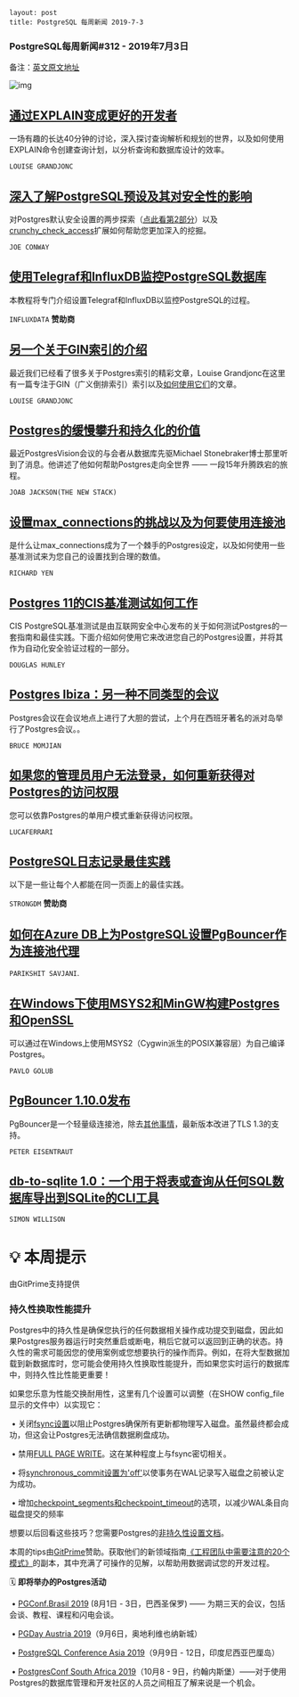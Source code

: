 ```
layout: post
title: PostgreSQL 每周新闻 2019-7-3
```

### PostgreSQL每周新闻#312 - 2019年7月3日



备注：[英文原文地址](https://postgresweekly.com/issues/312)



![img](https://res.cloudinary.com/cpress/image/upload/w_1280,e_sharpen:60/ocstzavnuapr5ctzzwwd.jpg)

## [通过EXPLAIN变成更好的开发者](https://postgresweekly.com/link/66142/web)

一场有趣的长达40分钟的讨论，深入探讨查询解析和规划的世界，以及如何使用EXPLAIN命令创建查询计划，以分析查询和数据库设计的效率。

`LOUISE GRANDJONC`

## [深入了解PostgreSQL预设及其对安全性的影响](https://info.crunchydata.com/blog/postgresql-defaults-and-impact-on-security-part-1)

对Postgres默认安全设置的两步探索（[点此看第2部分](https://info.crunchydata.com/blog/postgresql-defaults-and-impact-on-security-part-2)）以及[crunchy_check_access](https://github.com/CrunchyData/crunchy_check_access)扩展如何帮助您更加深入的挖掘。

`JOE CONWAY`

## [使用Telegraf和InfluxDB监控PostgreSQL数据库](https://www.influxdata.com/blog/monitoring-your-postgresql-database-with-telegraf-and-influxdb/?utm_campaign=postgres&utm_medium=newsletter&utm_source=cooperpress)

本教程将专门介绍设置Telegraf和InfluxDB以监控PostgreSQL的过程。

`INFLUXDATA` **赞助商**                                                                       

## [另一个关于GIN索引的介绍](http://www.louisemeta.com/blog/indexes-gin/)

最近我们已经看了很多关于Postgres索引的精彩文章，Louise Grandjonc在这里有一篇专注于GIN（广义倒排索引）索引以及[如何使用它们](http://www.louisemeta.com/blog/indexes-gin-algorithms/)的文章。

`LOUISE GRANDJONC`

## [Postgres的缓慢攀升和持久化的价值](https://thenewstack.io/the-slow-climb-of-postgres-and-the-value-of-persistence/)

最近PostgresVision会议的与会者从数据库先驱Michael Stonebraker博士那里听到了消息。他讲述了他如何帮助Postgres走向全世界 —— 一段15年升腾跌宕的旅程。

`JOAB JACKSON(THE NEW STACK)`

## [设置max_connections的挑战以及为何要使用连接池](http://richyen.com/postgres/2019/06/25/pools_arent_just_for_cars.html)

是什么让max_connections成为了一个棘手的Postgres设定，以及如何使用一些基准测试来为您自己的设置找到合理的数值。

`RICHARD YEN`

## [Postgres 11的CIS基准测试如何工作](https://info.crunchydata.com/blog/cis-11-benchmark)

CIS PostgreSQL基准测试是由互联网安全中心发布的关于如何测试Postgres的一套指南和最佳实践。下面介绍如何使用它来改进您自己的Postgres设置，并将其作为自动化安全验证过程的一部分。

`DOUGLAS HUNLEY`

## [Postgres Ibiza：另一种不同类型的会议](https://momjian.us/main/blogs/pgblog/2019.html#June_28_2019)

Postgres会议在会议地点上进行了大胆的尝试，上个月在西班牙著名的派对岛举行了Postgres会议。。

`BRUCE MOMJIAN`

## [如果您的管理员用户无法登录，如何重新获得对Postgres的访问权限](https://fluca1978.github.io/2019/06/27/PostgreSQLSingleMode.html)

您可以依靠Postgres的单用户模式重新获得访问权限。

`LUCAFERRARI`

## [PostgreSQL日志记录最佳实践](https://www.strongdm.com/postgresql-logging-best-practices/?utm_source=PG%20Weekly&utm_medium=email&utm_campaign=2019-07-03%20-%20%5BSchD%5D%20-%20%5BSDM%5D)

以下是一些让每个人都能在同一页面上的最佳实践。

`STRONGDM` **赞助商**

## [如何在Azure DB上为PostgreSQL设置PgBouncer作为连接池代理](https://techcommunity.microsoft.com/t5/Azure-Database-for-PostgreSQL/Steps-to-install-and-setup-PgBouncer-connection-pooling-proxy/ba-p/730555)

`PARIKSHIT SAVJANI`.

## [在Windows下使用MSYS2和MinGW构建Postgres和OpenSSL](https://www.cybertec-postgresql.com/en/bulding-postgresql-x86-x64-and-openssl-using-msys2-and-mingw-under-windows/)

可以通过在Windows上使用MSYS2（Cygwin派生的POSIX兼容层）为自己编译Postgres。

`PAVLO GOLUB`

## [PgBouncer 1.10.0发布](https://pgbouncer.github.io/2019/07/pgbouncer-1-10-0) 

PgBouncer是一个轻量级连接池，除去[其他事情](https://pgbouncer.github.io/changelog.html#pgbouncer-110x)，最新版本改进了TLS 1.3的支持。

`PETER EISENTRAUT`

## [db-to-sqlite 1.0：一个用于将表或查询从任何SQL数据库导出到SQLite的CLI工具](https://github.com/simonw/db-to-sqlite)

`SIMON WILLISON`



# 💡 本周提示

由GitPrime支持提供

### 持久性换取性能提升

​	Postgres中的持久性是确保您执行的任何数据相关操作成功提交到磁盘，因此如果Postgres服务器运行时突然重启或断电，稍后它就可以返回到正确的状态。
​	持久性的需求可能因您的使用案例或您想要执行的操作而异。例如，在将大型数据加载到新数据库时，您可能会使用持久性换取性能提升，而如果您实时运行的数据库中，则持久性比性能更重要！

如果您乐意为性能交换耐用性，这里有几个设置可以调整（在SHOW config_file显示的文件中）以实现它：

​	• 关闭[fsync设置](https://www.postgresql.org/docs/9.3/runtime-config-wal.html#GUC-FSYNC)以阻止Postgres确保所有更新都物理写入磁盘。虽然最终都会成功，但这会让Postgres无法确信数据刷盘成功。

​	• 禁用[FULL PAGE WRITE](https://www.postgresql.org/docs/9.3/runtime-config-wal.html#GUC-FULL-PAGE-WRITES)。这在某种程度上与fsync密切相关。

​	• 将[synchronous_commit设置为'off'](https://www.postgresql.org/docs/9.3/runtime-config-wal.html#GUC-SYNCHRONOUS-COMMIT)以使事务在WAL记录写入磁盘之前被认定为成功。

​	• 增加[checkpoint_segments和checkpoint_timeout](https://www.postgresql.org/docs/9.3/runtime-config-wal.html#GUC-CHECKPOINT-SEGMENTS)的选项，以减少WAL条目向磁盘提交的频率

想要以后回看这些技巧？您需要Postgres的[非持久性设置文档](https://www.postgresql.org/docs/9.3/non-durability.html)。

本周的tips由[GitPrime](https://resources.gitprime.com/books/20-patterns/?utm_source=nl(pgw)&utm_medium=email-nl&utm_campaign=nl(pgw))赞助。获取他们的新领域指南[《工程团队中需要注意的20个模式》](https://resources.gitprime.com/books/20-patterns/?utm_source=nl(pgw)&utm_medium=email-nl&utm_campaign=nl(pgw))的副本，其中充满了可操作的见解，以帮助用数据调试您的开发过程。

🗓  **即将举办的Postgres活动**  

​	• [PGConf.Brasil 2019](https://www.pgconf.com.br/2019/en/) (8月1日 - 3日，巴西圣保罗) —— 为期三天的会议，包括会谈、教程、课程和闪电会谈。

​	• [PGDay Austria 2019](https://pgday.at/en/)（9月6日，奥地利维也纳新城）

​	• [PostgreSQL Conference Asia 2019](http://2019.pgconf.asia/)（9月9日 - 12日，印度尼西亚巴厘岛）

​	• [PostgresConf South Africa 2019](https://postgresconf.org/conferences/SouthAfrica2019)（10月8 - 9日，约翰内斯堡）——对于使用Postgres的数据库管理和开发社区的人员之间相互了解来说是一个机会。

